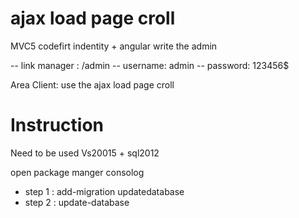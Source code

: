 # ajax load page croll
MVC5 codefirt indentity + angular write the admin

-- link manager : /admin
-- username: admin
-- password: 123456$

Area Client: use the ajax load page croll

# Instruction
Need  to be used Vs20015 + sql2012

open package manger consolog 

+ step 1 : add-migration updatedatabase
+ step 2 : update-database
